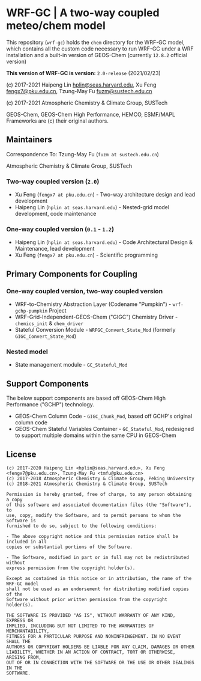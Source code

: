 # WRF-GC | A two-way coupled meteo/chem model

This repository (`wrf-gc`) holds the `chem` directory for the WRF-GC model, which contains all the custom code necessary to run WRF-GC under a WRF installation
and a built-in version of GEOS-Chem (currently `12.8.2` official version)

**This version of WRF-GC is version:** `2.0-release` (2021/02/23)

(c) 2017-2021 Haipeng Lin <hplin@seas.harvard.edu>, Xu Feng <fengx7@pku.edu.cn>, Tzung-May Fu <fuzm@sustech.edu.cn>

(c) 2017-2021 Atmospheric Chemistry & Climate Group, SUSTech

GEOS-Chem, GEOS-Chem High Performance, HEMCO, ESMF/MAPL Frameworks are (c) their original authors.

## Maintainers
Correspondence To: Tzung-May Fu (`fuzm at sustech.edu.cn`)

Atmospheric Chemistry & Climate Group, SUSTech

### Two-way coupled version (`2.0`)
* Xu Feng (`fengx7 at pku.edu.cn`) - Two-way architecture design and lead development
* Haipeng Lin (`hplin at seas.harvard.edu`) - Nested-grid model development, code maintenance

### One-way coupled version (`0.1` - `1.2`)
* Haipeng Lin (`hplin at seas.harvard.edu`) - Code Architectural Design & Maintenance, lead development
* Xu Feng (`fengx7 at pku.edu.cn`) - Scientific programming

## Primary Components for Coupling

### One-way coupled version, two-way coupled version
* WRF-to-Chemistry Abstraction Layer (Codename "Pumpkin") - `wrf-gchp-pumpkin` Project
* WRF-Grid-Independent-GEOS-Chem ("GIGC") Chemistry Driver - `chemics_init` & `chem_driver`
* Stateful Conversion Module - `WRFGC_Convert_State_Mod` (formerly `GIGC_Convert_State_Mod`)

### Nested model
* State management module - `GC_Stateful_Mod`

## Support Components
The below support components are based off GEOS-Chem High Performance ("GCHP") technology.

* GEOS-Chem Column Code - `GIGC_Chunk_Mod`, based off GCHP's original column code
* GEOS-Chem Stateful Variables Container - `GC_Stateful_Mod`, redesigned to support multiple domains within the same CPU in GEOS-Chem

## License
```
(c) 2017-2020 Haipeng Lin <hplin@seas.harvard.edu>, Xu Feng <fengx7@pku.edu.cn>, Tzung-May Fu <tmfu@pku.edu.cn>
(c) 2017-2018 Atmospheric Chemistry & Climate Group, Peking University
(c) 2018-2021 Atmospheric Chemistry & Climate Group, SUSTech

Permission is hereby granted, free of charge, to any person obtaining a copy
of this software and associated documentation files (the "Software"), to 
use, copy, modify the Software, and to permit persons to whom the Software is
furnished to do so, subject to the following conditions:

- The above copyright notice and this permission notice shall be included in all
copies or substantial portions of the Software.

- The Software, modified in part or in full may not be redistributed without
express permission from the copyright holder(s).

Except as contained in this notice or in attribution, the name of the WRF-GC model
shall not be used as an endorsement for distributing modified copies of the
Software without prior written permission from the copyright holder(s).

THE SOFTWARE IS PROVIDED "AS IS", WITHOUT WARRANTY OF ANY KIND, EXPRESS OR
IMPLIED, INCLUDING BUT NOT LIMITED TO THE WARRANTIES OF MERCHANTABILITY,
FITNESS FOR A PARTICULAR PURPOSE AND NONINFRINGEMENT. IN NO EVENT SHALL THE
AUTHORS OR COPYRIGHT HOLDERS BE LIABLE FOR ANY CLAIM, DAMAGES OR OTHER
LIABILITY, WHETHER IN AN ACTION OF CONTRACT, TORT OR OTHERWISE, ARISING FROM,
OUT OF OR IN CONNECTION WITH THE SOFTWARE OR THE USE OR OTHER DEALINGS IN THE
SOFTWARE.
```